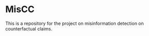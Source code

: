 # MisCC
This is a repository for the project on misinformation detection on counterfactual claims. 
